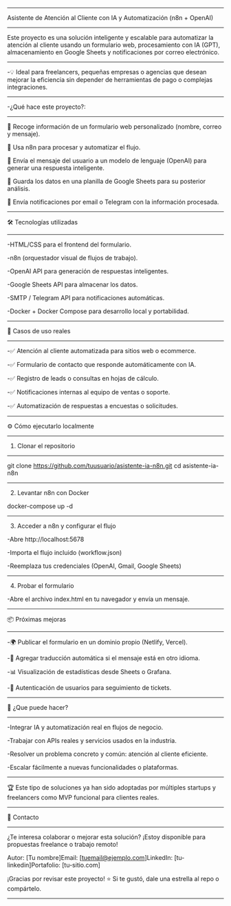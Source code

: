 

----------------------------------------------------------------------------------------------------------------------------------------------------------------------------------------------------------------------------

Asistente de Atención al Cliente con IA y Automatización (n8n + OpenAI)

----------------------------------------------------------------------------------------------------------------------------------------------------------------------------------------------------------------------------


Este proyecto es una solución inteligente y escalable para automatizar la atención al cliente usando un formulario web, procesamiento con IA (GPT), almacenamiento en Google Sheets y notificaciones por correo electrónico.


----------------------------------------------------------------------------------------------------------------------------------------------------------------------------------------------------------------------------
-💡 Ideal para freelancers, pequeñas empresas o agencias que desean mejorar la eficiencia sin depender de herramientas de pago o complejas integraciones.

----------------------------------------------------------------------------------------------------------------------------------------------------------------------------------------------------------------------------
-¿Qué hace este proyecto?:

----------------------------------------------------------------------------------------------------------------------------------------------------------------------------------------------------------------------------
🔹 Recoge información de un formulario web personalizado (nombre, correo y mensaje).

🔹 Usa n8n para procesar y automatizar el flujo.

🔹 Envía el mensaje del usuario a un modelo de lenguaje (OpenAI) para generar una respuesta inteligente.

🔹 Guarda los datos en una planilla de Google Sheets para su posterior análisis.

🔹 Envía notificaciones por email o Telegram con la información procesada.


----------------------------------------------------------------------------------------------------------------------------------------------------------------------------------------------------------------------------
🛠️ Tecnologías utilizadas

----------------------------------------------------------------------------------------------------------------------------------------------------------------------------------------------------------------------------
-HTML/CSS para el frontend del formulario.

-n8n (orquestador visual de flujos de trabajo).

-OpenAI API para generación de respuestas inteligentes.

-Google Sheets API para almacenar los datos.

-SMTP / Telegram API para notificaciones automáticas.

-Docker + Docker Compose para desarrollo local y portabilidad.

----------------------------------------------------------------------------------------------------------------------------------------------------------------------------------------------------------------------------
🎯 Casos de uso reales

----------------------------------------------------------------------------------------------------------------------------------------------------------------------------------------------------------------------------
-✅ Atención al cliente automatizada para sitios web o ecommerce.

-✅ Formulario de contacto que responde automáticamente con IA.

-✅ Registro de leads o consultas en hojas de cálculo.

-✅ Notificaciones internas al equipo de ventas o soporte.

-✅ Automatización de respuestas a encuestas o solicitudes.

----------------------------------------------------------------------------------------------------------------------------------------------------------------------------------------------------------------------------
⚙️ Cómo ejecutarlo localmente

----------------------------------------------------------------------------------------------------------------------------------------------------------------------------------------------------------------------------
1. Clonar el repositorio

----------------------------------------------------------------------------------------------------------------------------------------------------------------------------------------------------------------------------
git clone https://github.com/tuusuario/asistente-ia-n8n.git
cd asistente-ia-n8n

----------------------------------------------------------------------------------------------------------------------------------------------------------------------------------------------------------------------------
2. Levantar n8n con Docker

docker-compose up -d

----------------------------------------------------------------------------------------------------------------------------------------------------------------------------------------------------------------------------
3. Acceder a n8n y configurar el flujo

-Abre http://localhost:5678

-Importa el flujo incluido (workflow.json)

-Reemplaza tus credenciales (OpenAI, Gmail, Google Sheets)

----------------------------------------------------------------------------------------------------------------------------------------------------------------------------------------------------------------------------
4. Probar el formulario

-Abre el archivo index.html en tu navegador y envía un mensaje.

----------------------------------------------------------------------------------------------------------------------------------------------------------------------------------------------------------------------------
📦 Próximas mejoras

----------------------------------------------------------------------------------------------------------------------------------------------------------------------------------------------------------------------------
-🌍 Publicar el formulario en un dominio propio (Netlify, Vercel).

-💬 Agregar traducción automática si el mensaje está en otro idioma.

-📊 Visualización de estadísticas desde Sheets o Grafana.

-🔐 Autenticación de usuarios para seguimiento de tickets.

----------------------------------------------------------------------------------------------------------------------------------------------------------------------------------------------------------------------------
💼 ¿Que puede hacer?

----------------------------------------------------------------------------------------------------------------------------------------------------------------------------------------------------------------------------

-Integrar IA y automatización real en flujos de negocio.

-Trabajar con APIs reales y servicios usados en la industria.

-Resolver un problema concreto y común: atención al cliente eficiente.

-Escalar fácilmente a nuevas funcionalidades o plataformas.

----------------------------------------------------------------------------------------------------------------------------------------------------------------------------------------------------------------------------
🏆 Este tipo de soluciones ya han sido adoptadas por múltiples startups y freelancers como MVP funcional para clientes reales.

----------------------------------------------------------------------------------------------------------------------------------------------------------------------------------------------------------------------------
📩 Contacto

----------------------------------------------------------------------------------------------------------------------------------------------------------------------------------------------------------------------------

¿Te interesa colaborar o mejorar esta solución? ¡Estoy disponible para propuestas freelance o trabajo remoto!

Autor: [Tu nombre]Email: [tuemail@ejemplo.com]LinkedIn: [tu-linkedin]Portafolio: [tu-sitio.com]

¡Gracias por revisar este proyecto! ⭐ Si te gustó, dale una estrella al repo o compártelo.

----------------------------------------------------------------------------------------------------------------------------------------------------------------------------------------------------------------------------
